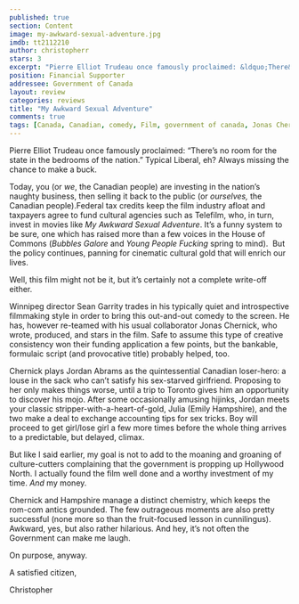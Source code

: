 ```yaml
---
published: true
section: Content
image: my-awkward-sexual-adventure.jpg
imdb: tt2112210
author: christopherr
stars: 3
excerpt: "Pierre Elliot Trudeau once famously proclaimed: &ldquo;There&rsquo;s no room for the state in the bedrooms of the nation.&rdquo; Typical Liberal, eh? Always missing the chance to make a buck."
position: Financial Supporter
addressee: Government of Canada
layout: review
categories: reviews
title: "My Awkward Sexual Adventure"
comments: true
tags: [Canada, Canadian, comedy, Film, government of canada, Jonas Chernick, Letters, Sean Garrity, tax credits, telefilm]
---
```

<p>Pierre Elliot Trudeau once famously proclaimed: &ldquo;There&rsquo;s no room for the state in the bedrooms of the nation.&rdquo; Typical Liberal, eh? Always missing the chance to make a buck.</p>
<p>Today, you (or <em>we</em>, the Canadian people) are investing in the nation&rsquo;s naughty business, then selling it back to the public (or<em> ourselves, </em>the Canadian people).Federal tax credits keep the film industry afloat and taxpayers agree to fund cultural agencies such as Telefilm, who, in turn, invest in movies like <em>My Awkward Sexual Adventure</em>. It&rsquo;s a funny system to be sure, one which has raised more than a few voices in the House of Commons (<em>Bubbles Galore</em> and <em>Young People Fucking</em> spring to mind).&nbsp; But the policy continues, panning for cinematic cultural gold that will enrich our lives.</p>
<p>Well, this film might not be it, but it&rsquo;s certainly not a complete write-off either.</p>
<p>Winnipeg director Sean Garrity trades in his typically quiet and introspective filmmaking style in order to bring this out-and-out comedy to the screen. He has, however re-teamed with his usual collaborator Jonas Chernick, who wrote, produced, and stars in the film. Safe to assume this type of creative consistency won their funding application a few points, but the bankable, formulaic script (and provocative title) probably helped, too.</p>
<p>Chernick plays Jordan Abrams as the quintessential Canadian loser-hero: a louse in the sack who can&rsquo;t satisfy his sex-starved girlfriend. Proposing to her only makes things worse, until a trip to Toronto gives him an opportunity to discover his mojo. After some occasionally amusing hijinks, Jordan meets your classic stripper-with-a-heart-of-gold, Julia (Emily Hampshire), and the two make a deal to exchange accounting tips for sex tricks. Boy will proceed to get girl/lose girl a few more times before the whole thing arrives to a predictable, but delayed, climax.</p>
<p>But like I said earlier, my goal is not to add to the moaning and groaning of culture-cutters complaining that the government is propping up Hollywood North. I actually found the film well done and a worthy investment of my time. <em>And</em> my money.</p>
<p>Chernick and Hampshire manage a distinct chemistry, which keeps the rom-com antics grounded. The few outrageous moments are also pretty successful (none more so than the fruit-focused lesson in cunnilingus). Awkward, yes, but also rather hilarious. And hey, it&rsquo;s not often the Government can make me laugh.</p>
<p>On purpose, anyway.</p>
<p>A satisfied citizen,</p>
<p>Christopher</p>
